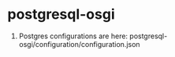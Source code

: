 postgresql-osgi
===============

1) Postgres configurations are here:
postgresql-osgi/configuration/configuration.json
